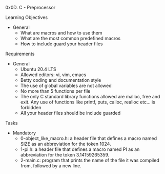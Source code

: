 0x0D. C - Preprocessor

Learning Objectives
- General
	- What are macros and how to use them
	- What are the most common predefined macros
	- How to include guard your header files

Requirements
- General
	- Ubuntu 20.4 LTS
	- Allowed editors: vi, vim, emacs
	- Betty coding and documentation style
	- The use of global variables are not allowed
	- No more than 5 functions per file
	- The only C standard library functions allowed are malloc, free and exit. Any use of functions like printf, puts, calloc, realloc etc… is forbidden
	- All your header files should be include guarded

Tasks
- Mandatory
	- 0-object_like_macro.h: a header file that defines a macro named SIZE as an abbreviation for the token 1024.
	- 1-pi.h: a header file that defines a macro named PI as an abbreviation for the token 3.14159265359.
	- 2-main.c: program that prints the name of the file it was compiled from, followed by a new line.
